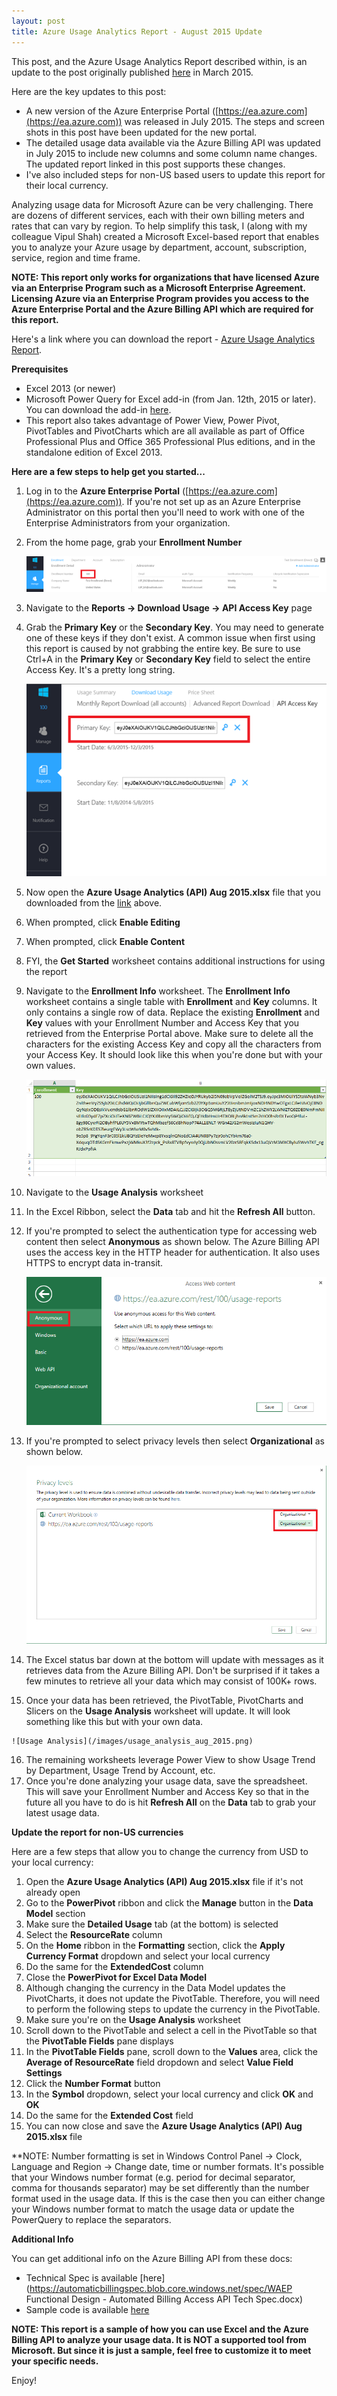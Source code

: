 ```yaml
---
layout: post
title: Azure Usage Analytics Report - August 2015 Update
---
```


This post, and the Azure Usage Analytics Report described within, is an update to the post originally published [here](http://www.edmondek.com/Azure-Usage-Analytics-Report/) in March 2015.

Here are the key updates to this post:

- A new version of the Azure Enterprise Portal ([https://ea.azure.com](https://ea.azure.com)) was released in July 2015.  The steps and screen shots in this post have been updated for the new portal.
- The detailed usage data available via the Azure Billing API was updated in July 2015 to include new columns and some column name changes.  The updated report linked in this post supports these changes.
- I've also included steps for non-US based users to update this report for their local currency.

Analyzing usage data for Microsoft Azure can be very challenging.  There are dozens of different services, each with their own billing meters and rates that can vary by region.  To help simplify this task, I (along with my colleague Vipul Shah) created a Microsoft Excel-based report that enables you to analyze your Azure usage by department, account, subscription, service, region and time frame.

**NOTE:  This report only works for organizations that have licensed Azure via an Enterprise Program such as a Microsoft Enterprise Agreement.  Licensing Azure via an Enterprise Program provides you access to the Azure Enterprise Portal and the Azure Billing API which are required for this report.**

Here's a link where you can download the report - [Azure Usage Analytics Report](/files/Azure%20Usage%20Analytics%20(API)%20Aug%202015.xlsx).

**Prerequisites**

- Excel 2013 (or newer)
- Microsoft Power Query for Excel add-in (from Jan. 12th, 2015 or later).  You can download the add-in [here](http://www.microsoft.com/en-us/download/details.aspx?id=39379&CorrelationId=6c71a8d2-343d-43d0-bf65-a77fbf000b47).
- This report also takes advantage of Power View, Power Pivot, PivotTables and PivotCharts which are all available as part of Office Professional Plus and Office 365 Professional Plus editions, and in the standalone edition of Excel 2013.

**Here are a few steps to help get you started...**

1. Log in to the **Azure Enterprise Portal** ([https://ea.azure.com](https://ea.azure.com)).  If you're not set up as an Azure Enterprise Administrator on this portal then you'll need to work with one of the Enterprise Administrators from your organization.
2. From the home page, grab your **Enrollment Number**

    ![Enrollment Number](/images/enrollment_number_aug_2015.png)

3. Navigate to the **Reports -> Download Usage -> API Access Key** page
4. Grab the **Primary Key** or the **Secondary Key**.  You may need to generate one of these keys if they don't exist.  A common issue when first using this report is caused by not grabbing the entire key.  Be sure to use Ctrl+A in the **Primary Key** or **Secondary Key** field to select the entire Access Key.  It's a pretty long string.

    ![Access Key](/images/access_key_aug_2015.png)

5. Now open the **Azure Usage Analytics (API) Aug 2015.xlsx** file that you downloaded from the [link](/files/Azure%20Usage%20Analytics%20(API)%20Aug%202015.xlsx) above.
6. When prompted, click **Enable Editing**
7. When prompted, click **Enable Content**
8. FYI, the **Get Started** worksheet contains additional instructions for using the report
9. Navigate to the **Enrollment Info** worksheet.  The **Enrollment Info** worksheet contains a single table with **Enrollment** and **Key** columns.  It only contains a single row of data.  Replace the existing **Enrollment** and **Key** values with your Enrollment Number and Access Key that you retrieved from the Enterprise Portal above.  Make sure to delete all the characters for the existing Access Key and copy all the characters from your Access Key.  It should look like this when you're done but with your own values.

    ![Enrollment Info](/images/enrollment_info_aug_2015.png)

10. Navigate to the **Usage Analysis** worksheet
11. In the Excel Ribbon, select the **Data** tab and hit the **Refresh All** button.
12. If you're prompted to select the authentication type for accessing web content then select **Anonymous** as shown below.  The Azure Billing API uses the access key in the HTTP header for authentication.  It also uses HTTPS to encrypt data in-transit.

    ![Access Web Content](/images/access_web_content.png)

13. If you're prompted to select privacy levels then select **Organizational** as shown below.

    ![Privacy Levels](/images/privacy_levels.png)

14. The Excel status bar down at the bottom will update with messages as it retrieves data from the Azure Billing API.  Don't be surprised if it takes a few minutes to retrieve all your data which may consist of 100K+ rows.
15.  Once your data has been retrieved, the PivotTable, PivotCharts and Slicers on the **Usage Analysis** worksheet will update.  It will look something like this but with your own data.

    ![Usage Analysis](/images/usage_analysis_aug_2015.png)

16. The remaining worksheets leverage Power View to show Usage Trend by Department, Usage Trend by Account, etc.
17. Once you're done analyzing your usage data, save the spreadsheet.  This will save your Enrollment Number and Access Key so that in the future all you have to do is hit **Refresh All** on the **Data** tab to grab your latest usage data.


**Update the report for non-US currencies**

Here are a few steps that allow you to change the currency from USD to your local currency:

1. Open the **Azure Usage Analytics (API) Aug 2015.xlsx** file if it's not already open
2. Go to the **PowerPivot** ribbon and click the **Manage** button in the **Data Model** section
3. Make sure the **Detailed Usage** tab (at the bottom) is selected
4. Select the **ResourceRate** column
5. On the **Home** ribbon in the **Formatting** section, click the **Apply Currency Format** dropdown and select your local currency
6. Do the same for the **ExtendedCost** column
7. Close the **PowerPivot for Excel Data Model**
8. Although changing the currency in the Data Model updates the PivotCharts, it does not update the PivotTable.  Therefore, you will need to perform the following steps to update the currency in the PivotTable.
9. Make sure you're on the **Usage Analysis** worksheet
10. Scroll down to the PivotTable and select a cell in the PivotTable so that the **PivotTable Fields** pane displays
11. In the **PivotTable Fields** pane, scroll down to the **Values** area, click the **Average of ResourceRate** field dropdown and select **Value Field Settings**
12. Click the **Number Format** button
13. In the **Symbol** dropdown, select your local currency and click **OK** and **OK**
14. Do the same for the **Extended Cost** field
15. You can now close and save the **Azure Usage Analytics (API) Aug 2015.xlsx** file

**NOTE: Number formatting is set in Windows Control Panel -> Clock, Language and Region -> Change date, time or number formats.  It's possible that your Windows number format (e.g. period for decimal separator, comma for thousands separator) may be set differently than the number format used in the usage data.  If this is the case then you can either change your Windows number format to match the usage data or update the PowerQuery to replace the separators.


**Additional Info**

You can get additional info on the Azure Billing API from these docs:

- Technical Spec is available [here](https://automaticbillingspec.blob.core.windows.net/spec/WAEP Functional Design - Automated Billing Access API Tech Spec.docx)
- Sample code is available [here](https://automaticbillingspec.blob.core.windows.net/spec/UsageDownloadRestfulSampleClient.zip)

**NOTE:  This report is a sample of how you can use Excel and the Azure Billing API to analyze your usage data.  It is NOT a supported tool from Microsoft.  But since it is just a sample, feel free to customize it to meet your specific needs.**

Enjoy!
